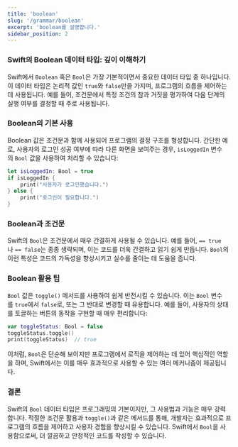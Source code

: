 ```yaml
---
title: 'boolean'
slug: '/grammar/boolean'
excerpt: 'boolean를 설명합니다.'
sidebar_position: 2
---
```


### Swift의 Boolean 데이터 타입: 깊이 이해하기

Swift에서 `Boolean` 혹은 `Bool`은 가장 기본적이면서 중요한 데이터 타입 중 하나입니다. 이 데이터 타입은 논리적 값인 `true`와 `false`만을 가지며, 프로그램의 흐름을 제어하는 데 사용됩니다. 예를 들어, 조건문에서 특정 조건의 참과 거짓을 평가하여 다음 단계의 실행 여부를 결정할 때 주로 사용됩니다.

### Boolean의 기본 사용

Boolean 값은 조건문과 함께 사용되어 프로그램의 결정 구조를 형성합니다. 간단한 예로, 사용자의 로그인 성공 여부에 따라 다른 화면을 보여주는 경우, `isLoggedIn` 변수의 `Bool` 값을 사용하여 처리할 수 있습니다:

```swift
let isLoggedIn: Bool = true
if isLoggedIn {
    print("사용자가 로그인했습니다.")
} else {
    print("로그인이 필요합니다.")
}
```

### Boolean과 조건문

Swift의 `Bool`은 조건문에서 매우 간결하게 사용될 수 있습니다. 예를 들어, `== true`나 `== false`는 종종 생략되며, 이는 코드를 더욱 간결하고 읽기 쉽게 만듭니다. `Bool`의 이런 특성은 코드의 가독성을 향상시키고 실수를 줄이는 데 도움을 줍니다.

### Boolean 활용 팁

`Bool` 값은 `toggle()` 메서드를 사용하여 쉽게 반전시킬 수 있습니다. 이는 `Bool` 변수를 `true`에서 `false`로, 또는 그 반대로 변경할 때 유용합니다. 예를 들어, 사용자의 상태를 토글하는 버튼의 동작을 구현할 때 매우 편리합니다:

```swift
var toggleStatus: Bool = false
toggleStatus.toggle()
print(toggleStatus)  // true
```

이처럼, `Bool`은 단순해 보이지만 프로그램에서 로직을 제어하는 데 있어 핵심적인 역할을 하며, Swift에서는 이를 매우 효과적으로 사용할 수 있는 여러 메커니즘이 제공됩니다.

### 결론

Swift의 `Bool` 데이터 타입은 프로그래밍의 기본이지만, 그 사용법과 기능은 매우 강력합니다. 적절한 조건문 활용과 `toggle()`과 같은 메서드를 통해, 개발자는 효과적으로 프로그램의 흐름을 제어하고 사용자 경험을 향상시킬 수 있습니다. Swift에서 `Bool`을 사용함으로써, 더 깔끔하고 안정적인 코드를 작성할 수 있습니다.